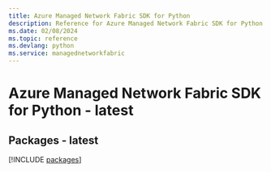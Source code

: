 ```yaml
---
title: Azure Managed Network Fabric SDK for Python
description: Reference for Azure Managed Network Fabric SDK for Python
ms.date: 02/08/2024
ms.topic: reference
ms.devlang: python
ms.service: managednetworkfabric
---
```

# Azure Managed Network Fabric SDK for Python - latest
## Packages - latest
[!INCLUDE [packages](managed-network-fabric-index.md)]